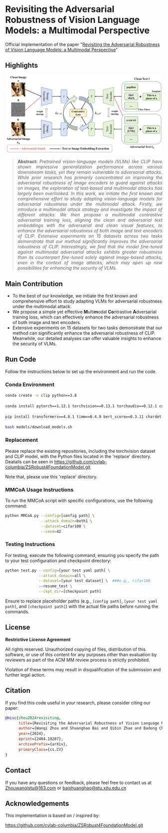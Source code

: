 
# Revisiting the Adversarial Robustness of Vision Language Models: a Multimodal Perspective
Official implementation of the paper "[Revisiting the Adversarial Robustness of Vision Language Models: a Multimodal Perspective](https://arxiv.org/pdf/2404.19287)"
## Highlights
![main figure](model.jpg)
> **<p align="justify"> Abstract:** *Pretrained vision-language models (VLMs) like CLIP have shown impressive generalization performance across various downstream tasks, yet they remain vulnerable to adversarial attacks. While prior research has primarily concentrated on improving the adversarial robustness of image encoders to guard against attacks on images, the exploration of text-based and multimodal attacks has largely been overlooked. In this work, we initiate the first known and comprehensive effort to study adapting vision-language models for adversarial robustness under the multimodal attack. Firstly, we introduce a multimodal attack strategy and investigate the impact of different attacks. We then propose a multimodal contrastive adversarial training loss, aligning the clean and adversarial text embeddings with the adversarial and clean visual features, to enhance the adversarial robustness of both image and text encoders of CLIP. Extensive experiments on 15 datasets across two tasks demonstrate that our method significantly improves the adversarial robustness of CLIP. Interestingly, we find that the model fine-tuned against multimodal adversarial attacks exhibits greater robustness than its counterpart fine-tuned solely against image-based attacks, even in the context of image attacks, which may open up new possibilities for enhancing the security of VLMs.* </p>
## Main Contribution
- To the best of our knowledge, we initiate the first known and comprehensive effort to study adapting VLMs for adversarial robustness under the multimodal attack.
- We propose a simple yet effective **M**ulti**m**odal **Co**ntrastive **A**dversarial training loss, which can effectively enhance the adversarial robustness of both image and text encoders.
- Extensive experiments on 15 datasets for two tasks demonstrate that our method can significantly enhance the adversarial robustness of CLIP. Meanwhile, our detailed analyses can offer valuable insights to enhance the security of VLMs.


## Run Code
Follow the instructions below to set up the environment and run the code.
### Conda Environment
```bash
conda create -n clip python==3.8

conda install pytorch==1.12.1 torchvision==0.13.1 torchaudio==0.12.1 cudatoolkit=11.3 -c pytorch

pip install transformers==4.8.1 timm==0.4.9 bert_score==0.3.11 chardet ftfy==6.1.1 ruamel_yaml==0.15.80 opencv-python

bash models/download_models.sh
```
### Replacement

Please replace the existing repositories, including the torchvision dataset and CLIP model, with the Python files located in the 'replace' directory.
Deatails can be seen in https://github.com/cvlab-columbia/ZSRobust4FoundationModel.git

Note that, please use this 'replace' directory.
### MMCoA Usage Instructions

To run the MMCoA script with specific configurations, use the following command:

```bash
python MMCoA.py --config=[config path] \
                --attack_domain=both1 \
                --dataset=cifar100 \
                --seed=42
```

### Testing Instructions

For testing, execute the following command, ensuring you specify the path to your test configuration and checkpoint directory:

```bash
python test.py --config=[your test yaml path] \
               --attack_domain=all \
               --dataset=[your test dataset] \  ###e.g., cifar100
               --resume_test \
               --ckpt_dir=[checkpoint path]
```


Ensure to replace placeholder paths (e.g., `[config path]`, `[your test yaml path]`, and `[checkpoint path]`) with the actual file paths before running the commands. 



## License

**Restrictive License Agreement**

All rights reserved. Unauthorized copying of files, distribution of this software, or use of this content for any purposes other than evaluation by reviewers as part of the ACM MM review process is strictly prohibited.

Violation of these terms may result in disqualification of the submission and further legal action.

## Citation

If you find this code useful in your research, please consider citing our paper:
```bibtex
@misc{zhou2024revisiting,
      title={Revisiting the Adversarial Robustness of Vision Language Models: a Multimodal Perspective}, 
      author={Wanqi Zhou and Shuanghao Bai and Qibin Zhao and Badong Chen},
      year={2024},
      eprint={2404.19287},
      archivePrefix={arXiv},
      primaryClass={cs.CV}
}
```
## Contact

If you have any questions or feedback, please feel free to contact us at Zhouwanqistu@163.com or baishuanghao@stu.xjtu.edu.cn
## Acknowledgements

This implementation is based on / inspired by:

https://github.com/cvlab-columbia/ZSRobust4FoundationModel.git

